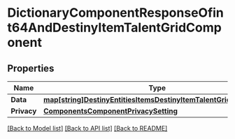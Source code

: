 # DictionaryComponentResponseOfint64AndDestinyItemTalentGridComponent

## Properties
Name | Type | Description | Notes
------------ | ------------- | ------------- | -------------
**Data** | [**map[string]DestinyEntitiesItemsDestinyItemTalentGridComponent**](Destiny.Entities.Items.DestinyItemTalentGridComponent.md) |  | [optional] 
**Privacy** | [**ComponentsComponentPrivacySetting**](Components.ComponentPrivacySetting.md) |  | [optional] 

[[Back to Model list]](../README.md#documentation-for-models) [[Back to API list]](../README.md#documentation-for-api-endpoints) [[Back to README]](../README.md)


